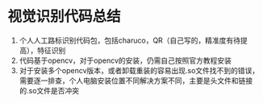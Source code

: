 # 视觉识别代码总结
1. 个人人工路标识别代码包，包括charuco，QR（自己写的，精准度有待提高），特征识别
2. 代码基于opencv，对于opencv的安装，仍需自己按照官方教程安装
3. 对于安装多个opencv版本，或者卸载重装的容易出现.so文件找不到的错误，需要逐一排查，个人电脑安装位置不同解决方案不同，主要是头文件和链接的.so文件是否冲突
